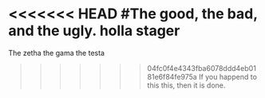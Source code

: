 <<<<<<< HEAD
#The good, the bad, and the ugly.
holla stager
=======
The zetha the gama the testa
>>>>>>> 04fc0f4e4343fba6078ddd4eb0181e6f84fe975a
If you happend to this this, then it is done.
